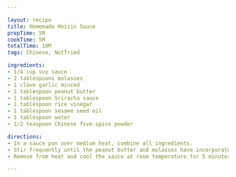 ```yaml
---

layout: recipe
title: Homemade Hoisin Sauce
prepTime: 5M
cookTime: 5M
totalTime: 10M
tags: Chinese, NotTried

ingredients:
- 1/4 cup soy sauce
- 2 tablespoons molasses
- 1 clove garlic minced
- 1 tablespoon peanut butter
- 1 tablespoon Sriracha sauce
- 1 tablespoon rice vinegar
- 1 tablespoon sesame seed oil
- 1 tablespoon water
- 1/2 teaspoon Chinese five-spice powder

directions:
- In a sauce pan over medium heat, combine all ingredients.
- Stir frequently until the peanut butter and molasses have incorporated into the sauce.
- Remove from heat and cool the sauce at room temperature for 5 minutes.

---
```

